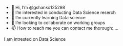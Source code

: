 - 👋 Hi, I’m @gshanko125298
- 👀 I’m interested in conducting Data Science reserch 
- 🌱 I’m currently learning Data science 
- 💞️ I’m looking to collaborate on working groups 
- 📫 How to reach me you can contact me thorough:.... 

<!---
gshanko125298/gshanko125298 is a ✨ special ✨ repository because its `README.md` (this file) appears on your GitHub profile.
You can click the Preview link to take a look at your changes.
---> I am intrested on Data Science 
